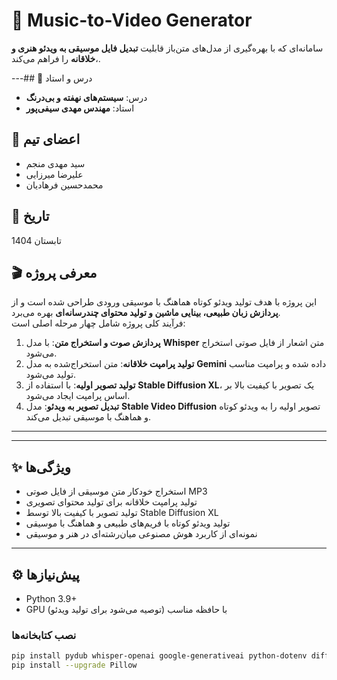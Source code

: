 # 🎵 Music-to-Video Generator

سامانه‌ای که  با بهره‌گیری از مدل‌های متن‌باز قابلیت **تبدیل فایل موسیقی به ویدئو هنری و خلاقانه** را فراهم می‌کند،.

---## 🏫 درس و استاد

- درس: **سیستم‌های نهفته و بی‌درنگ**  
- استاد: **مهندس مهدی سیفی‌پور**  

## 👥 اعضای تیم

- سید مهدی منجم  
- علیرضا میرزایی  
- محمدحسین فرهادیان  

## 📅 تاریخ

تابستان 1404

## 🎬 معرفی پروژه

این پروژه با هدف تولید ویدئو کوتاه هماهنگ با موسیقی ورودی طراحی شده است و از **پردازش زبان طبیعی، بینایی ماشین و تولید محتوای چندرسانه‌ای** بهره می‌برد.  
فرآیند کلی پروژه شامل چهار مرحله اصلی است:

1. **پردازش صوت و استخراج متن**: با مدل **Whisper** متن اشعار از فایل صوتی استخراج می‌شود.  
2. **تولید پرامپت خلاقانه**: متن استخراج‌شده به مدل **Gemini** داده شده و پرامپت مناسب تولید می‌شود.  
3. **تولید تصویر اولیه**: با استفاده از **Stable Diffusion XL**، یک تصویر با کیفیت بالا بر اساس پرامپت ایجاد می‌شود.  
4. **تبدیل تصویر به ویدئو**: مدل **Stable Video Diffusion** تصویر اولیه را به ویدئو کوتاه و هماهنگ با موسیقی تبدیل می‌کند.

---

---

## ✨ ویژگی‌ها

- استخراج خودکار متن موسیقی از فایل صوتی MP3  
- تولید پرامپت خلاقانه برای تولید محتوای تصویری  
- تولید تصویر با کیفیت بالا توسط Stable Diffusion XL  
- تولید ویدئو کوتاه با فریم‌های طبیعی و هماهنگ با موسیقی  
- نمونه‌ای از کاربرد هوش مصنوعی میان‌رشته‌ای در هنر و موسیقی  

---

## ⚙️ پیش‌نیازها

- Python 3.9+  
- GPU با حافظه مناسب (توصیه می‌شود برای تولید ویدئو)  

### نصب کتابخانه‌ها

```bash
pip install pydub whisper-openai google-generativeai python-dotenv diffusers transformers accelerate torch torchvision imageio[ffmpeg]
pip install --upgrade Pillow
